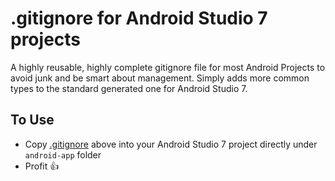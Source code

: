 # .gitignore for Android Studio 7 projects 
A highly reusable, highly complete gitignore file for most Android Projects to avoid junk and be smart about management.
Simply adds more common types to the standard generated one for Android Studio 7.

## To Use
- Copy [.gitignore](https://github.com/childofthehorn/android_studio_gitignore/blob/main/.gitignore) above into your Android Studio 7 project directly under `android-app` folder
- Profit 👍
